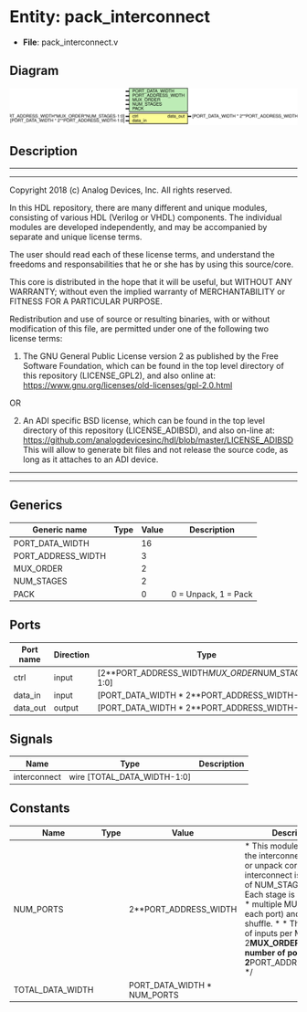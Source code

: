 # Entity: pack_interconnect

- **File**: pack_interconnect.v
## Diagram

![Diagram](pack_interconnect.svg "Diagram")
## Description

 ***************************************************************************
 ***************************************************************************
 Copyright 2018 (c) Analog Devices, Inc. All rights reserved.

 In this HDL repository, there are many different and unique modules, consisting
 of various HDL (Verilog or VHDL) components. The individual modules are
 developed independently, and may be accompanied by separate and unique license
 terms.

 The user should read each of these license terms, and understand the
 freedoms and responsabilities that he or she has by using this source/core.

 This core is distributed in the hope that it will be useful, but WITHOUT ANY
 WARRANTY; without even the implied warranty of MERCHANTABILITY or FITNESS FOR
 A PARTICULAR PURPOSE.

 Redistribution and use of source or resulting binaries, with or without modification
 of this file, are permitted under one of the following two license terms:

   1. The GNU General Public License version 2 as published by the
      Free Software Foundation, which can be found in the top level directory
      of this repository (LICENSE_GPL2), and also online at:
      <https://www.gnu.org/licenses/old-licenses/gpl-2.0.html>

 OR

   2. An ADI specific BSD license, which can be found in the top level directory
      of this repository (LICENSE_ADIBSD), and also on-line at:
      https://github.com/analogdevicesinc/hdl/blob/master/LICENSE_ADIBSD
      This will allow to generate bit files and not release the source code,
      as long as it attaches to an ADI device.

 ***************************************************************************
 ***************************************************************************

## Generics

| Generic name       | Type | Value | Description            |
| ------------------ | ---- | ----- | ---------------------- |
| PORT_DATA_WIDTH    |      | 16    |                        |
| PORT_ADDRESS_WIDTH |      | 3     |                        |
| MUX_ORDER          |      | 2     |                        |
| NUM_STAGES         |      | 2     |                        |
| PACK               |      | 0     |  0 = Unpack, 1 = Pack  |
## Ports

| Port name | Direction | Type                                             | Description |
| --------- | --------- | ------------------------------------------------ | ----------- |
| ctrl      | input     | [2**PORT_ADDRESS_WIDTH*MUX_ORDER*NUM_STAGES-1:0] |             |
| data_in   | input     | [PORT_DATA_WIDTH * 2**PORT_ADDRESS_WIDTH-1:0]    |             |
| data_out  | output    | [PORT_DATA_WIDTH * 2**PORT_ADDRESS_WIDTH-1:0]    |             |
## Signals

| Name         | Type                        | Description |
| ------------ | --------------------------- | ----------- |
| interconnect | wire [TOTAL_DATA_WIDTH-1:0] |             |
## Constants

| Name             | Type | Value                       | Description                                                                                                                                                                                                                                                                                                                            |
| ---------------- | ---- | --------------------------- | -------------------------------------------------------------------------------------------------------------------------------------------------------------------------------------------------------------------------------------------------------------------------------------------------------------------------------------- |
| NUM_PORTS        |      | 2**PORT_ADDRESS_WIDTH       |     * This module implements the interconnect for pack or unpack core.    * The interconnect is made up of NUM_STAGES stages. Each stage is made up of    * multiple MUXs (one for each port) and a perfect shuffle.    *    * The number of inputs per MUX is 2**MUX_ORDER.    * The number of ports is 2**PORT_ADDRESS_WIDTH.    */  |
| TOTAL_DATA_WIDTH |      | PORT_DATA_WIDTH * NUM_PORTS |                                                                                                                                                                                                                                                                                                                                        |
